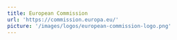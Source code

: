 ```yaml
---
title: European Commission
url: 'https://commission.europa.eu/'
picture: '/images/logos/european-commission-logo.png'
---
```


